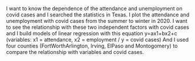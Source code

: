 I want to know the dependence of the attendance and unemployment on covid cases and I searched the statistics in Texas.
I plot the attendance and unemployment with covid cases from the summer to winter in 2020.
I want to see the relationship with these two independent factors with covid cases and I build models of linear regression with this equation y=ax1+bx2+c (variables: x1 = attendance, x2 = employment / y = covid cases)
And I used four counties (FortWorthArlington, Irving, ElPaso and Montogomery) to compare the relationship with variables and covid cases.

